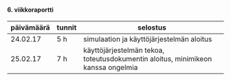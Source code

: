 #### 6. viikkoraportti


päivämäärä | tunnit | selostus |
---------|------------|-------------
24.02.17 | 5 h | simulaation ja käyttöjärjestelmän aloitus
25.02.17 | 7 h | käyttöjärjestelmän tekoa, toteutusdokumentin aloitus, minimikeon kanssa ongelmia
